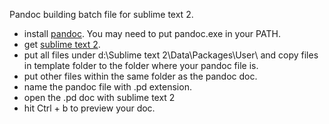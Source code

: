 Pandoc building batch file for sublime text 2.

* install [pandoc](https://code.google.com/p/pandoc/downloads/list). You may need to put pandoc.exe in your PATH.
* get [sublime text 2](http://www.sublimetext.com/2).
* put all files under d:\Sublime text 2\Data\Packages\User\ and copy files in template folder to the folder where your pandoc file is.
* put other files within the same folder as the pandoc doc.
* name the pandoc file with .pd extension.
* open the .pd doc with sublime text 2
* hit Ctrl + b to preview your doc.